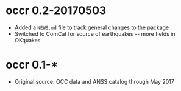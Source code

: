 # occr 0.2-20170503

* Added a `NEWS.md` file to track general changes to the package
* Switched to ComCat for source of earthquakes -- more fields in OKquakes

# occr 0.1-*

* Original source: OCC data and ANSS catalog through May 2017
